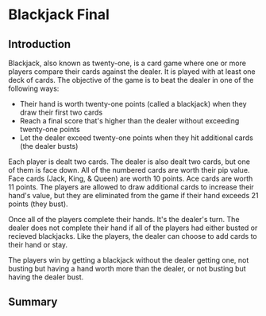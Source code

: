 # Blackjack Final

<h2>Introduction</h2>
 Blackjack, also known as twenty-one, is a card game where one or more players compare their cards against the dealer. It is played with at least one deck of cards. The objective of the game is to beat the dealer in one of the following ways:
 
<ul>
 <li>Their hand is worth twenty-one points (called a blackjack) when they draw their first two cards</li>
 <li>Reach a final score that's higher than the dealer without exceeding twenty-one points</li>
 <li>Let the dealer exceed twenty-one points when they hit additional cards (the dealer busts)</li>
</ul>

Each player is dealt two cards. The dealer is also dealt two cards, but one of them is face down. All of the numbered cards are worth their pip value. Face cards (Jack, King, & Queen) are worth 10 points. Ace cards are worth 11 points. The players are allowed to draw additional cards to increase their hand's value, but they are eliminated from the game if their hand exceeds 21 points (they bust). 

Once all of the players complete their hands. It's the dealer's turn. The dealer does not complete their hand if all of the players had either busted or recieved blackjacks. Like the players, the dealer can choose to add cards to their hand or stay.

The players win by getting a blackjack without the dealer getting one, not busting but having a hand worth more than the dealer, or not busting but having the dealer bust.


<h2>Summary</h2>
